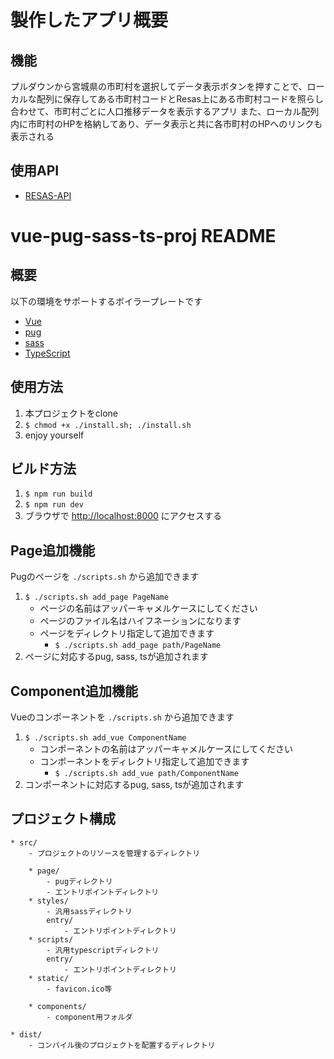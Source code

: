 # 製作したアプリ概要
## 機能
プルダウンから宮城県の市町村を選択してデータ表示ボタンを押すことで、ローカルな配列に保存してある市町村コードとResas上にある市町村コードを照らし合わせて、市町村ごとに人口推移データを表示するアプリ
また、ローカル配列内に市町村のHPを格納してあり、データ表示と共に各市町村のHPへのリンクも表示される

## 使用API
* [RESAS-API](https://opendata.resas-portal.go.jp/docs/api/v1/index.html)

# vue-pug-sass-ts-proj README
## 概要
以下の環境をサポートするボイラープレートです
* [Vue](https://jp.vuejs.org/)
* [pug](https://pugjs.org/)
* [sass](http://sass-lang.com/)
* [TypeScript](https://www.typescriptlang.org/)

## 使用方法
1. 本プロジェクトをclone
1. `$ chmod +x ./install.sh; ./install.sh`
1. enjoy yourself

## ビルド方法
1. `$ npm run build`
1. `$ npm run dev`
1. ブラウザで [http://localhost:8000](http://localhost:8000) にアクセスする

## Page追加機能
Pugのページを `./scripts.sh` から追加できます
1. `$ ./scripts.sh add_page PageName`
    * ページの名前はアッパーキャメルケースにしてください
    * ページのファイル名はハイフネーションになります
    * ページをディレクトリ指定して追加できます
        * `$ ./scripts.sh add_page path/PageName`
1. ページに対応するpug, sass, tsが追加されます

## Component追加機能
Vueのコンポーネントを `./scripts.sh` から追加できます
1. `$ ./scripts.sh add_vue ComponentName`
    * コンポーネントの名前はアッパーキャメルケースにしてください
    * コンポーネントをディレクトリ指定して追加できます
        * `$ ./scripts.sh add_vue path/ComponentName`
1. コンポーネントに対応するpug, sass, tsが追加されます

## プロジェクト構成

```
* src/
    - プロジェクトのリソースを管理するディレクトリ

    * page/
        - pugディレクトリ
        - エントリポイントディレクトリ
    * styles/
        - 汎用sassディレクトリ
        entry/
            - エントリポイントディレクトリ
    * scripts/
        - 汎用typescriptディレクトリ
        entry/
            - エントリポイントディレクトリ
    * static/
        - favicon.ico等

    * components/
        - component用フォルダ

* dist/
    - コンパイル後のプロジェクトを配置するディレクトリ
```
